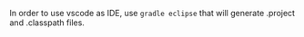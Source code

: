 In order to use vscode as IDE, use ```gradle eclipse```
that will generate .project and .classpath files.
